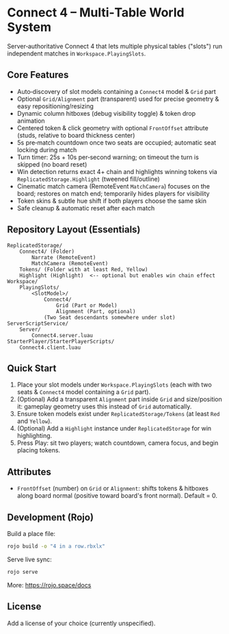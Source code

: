 # Connect 4 – Multi‑Table World System

Server‑authoritative Connect 4 that lets multiple physical tables ("slots") run independent matches in `Workspace.PlayingSlots`.

## Core Features
* Auto‑discovery of slot models containing a `Connect4` model & `Grid` part
* Optional `Grid/Alignment` part (transparent) used for precise geometry & easy repositioning/resizing
* Dynamic column hitboxes (debug visibility toggle) & token drop animation
* Centered token & click geometry with optional `FrontOffset` attribute (studs, relative to board thickness center)
* 5s pre‑match countdown once two seats are occupied; automatic seat locking during match
* Turn timer: 25s + 10s per‑second warning; on timeout the turn is skipped (no board reset)
* Win detection returns exact 4+ chain and highlights winning tokens via `ReplicatedStorage.Highlight` (tweened fill/outline)
* Cinematic match camera (RemoteEvent `MatchCamera`) focuses on the board; restores on match end; temporarily hides players for visibility
* Token skins & subtle hue shift if both players choose the same skin
* Safe cleanup & automatic reset after each match

## Repository Layout (Essentials)
```
ReplicatedStorage/
	Connect4/ (Folder)
		Narrate (RemoteEvent)
		MatchCamera (RemoteEvent)
	Tokens/ (Folder with at least Red, Yellow)
	Highlight (Highlight)  <-- optional but enables win chain effect
Workspace/
	PlayingSlots/
		<SlotModel>/
			Connect4/
				Grid (Part or Model)
				Alignment (Part, optional)
			(Two Seat descendants somewhere under slot)
ServerScriptService/
	Server/
		Connect4.server.luau
StarterPlayer/StarterPlayerScripts/
	Connect4.client.luau
```

## Quick Start
1. Place your slot models under `Workspace.PlayingSlots` (each with two seats & `Connect4` model containing a `Grid` part).
2. (Optional) Add a transparent `Alignment` part inside `Grid` and size/position it: gameplay geometry uses this instead of `Grid` automatically.
3. Ensure token models exist under `ReplicatedStorage/Tokens` (at least `Red` and `Yellow`).
4. (Optional) Add a `Highlight` instance under `ReplicatedStorage` for win highlighting.
5. Press Play: sit two players; watch countdown, camera focus, and begin placing tokens.

## Attributes
* `FrontOffset` (number) on `Grid` or `Alignment`: shifts tokens & hitboxes along board normal (positive toward board's front normal). Default = 0.

## Development (Rojo)
Build a place file:
```bash
rojo build -o "4 in a row.rbxlx"
```
Serve live sync:
```bash
rojo serve
```

More: https://rojo.space/docs

## License
Add a license of your choice (currently unspecified).

